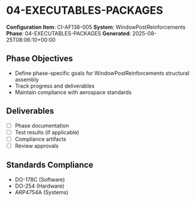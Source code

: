 # 04-EXECUTABLES-PACKAGES

**Configuration Item**: CI-AF138-005
**System**: WindowPostReinforcements
**Phase**: 04-EXECUTABLES-PACKAGES
**Generated**: 2025-08-25T08:06:10+00:00

## Phase Objectives
- Define phase-specific goals for WindowPostReinforcements structural assembly
- Track progress and deliverables
- Maintain compliance with aerospace standards

## Deliverables
- [ ] Phase documentation
- [ ] Test results (if applicable)
- [ ] Compliance artifacts
- [ ] Review approvals

## Standards Compliance
- DO-178C (Software)
- DO-254 (Hardware)
- ARP4754A (Systems)

